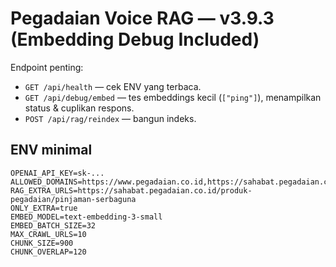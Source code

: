 # Pegadaian Voice RAG — v3.9.3 (Embedding Debug Included)

Endpoint penting:
- `GET /api/health` — cek ENV yang terbaca.
- `GET /api/debug/embed` — tes embeddings kecil (`["ping"]`), menampilkan status & cuplikan respons.
- `POST /api/rag/reindex` — bangun indeks.

## ENV minimal
```
OPENAI_API_KEY=sk-...
ALLOWED_DOMAINS=https://www.pegadaian.co.id,https://sahabat.pegadaian.co.id
RAG_EXTRA_URLS=https://sahabat.pegadaian.co.id/produk-pegadaian/pinjaman-serbaguna
ONLY_EXTRA=true
EMBED_MODEL=text-embedding-3-small
EMBED_BATCH_SIZE=32
MAX_CRAWL_URLS=10
CHUNK_SIZE=900
CHUNK_OVERLAP=120
```
